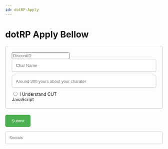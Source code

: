 ```yaml
---
id: dotRP-Apply
---
```


# dotRP Apply Bellow


<style>
  /* Add some basic styling to the form */
  form {
    margin: 20px 0;
    padding: 20px;
    border: 1px solid #ccc;
    border-radius: 5px;
  }

  /* Style the input fields */
  input[type="text"], input[type="email"] {
    width: 100%;
    padding: 12px;
    border: 1px solid #ccc;
    border-radius: 5px;
    margin-bottom: 10px;
  }

  /* Style the submit button */
  button[type="submit"] {
    background-color: #4CAF50;
    color: white;
    padding: 12px 20px;
    border: none;
    border-radius: 5px;
    cursor: pointer;
  }

  button[type="submit"]:hover {
    background-color: #45a049;
  }
</style>

<form onsubmit="handleFormSubmit(event)">
<input type="hidden" name="code" placeholder="GiegdHqaQKE2grIE-yL_ud7F9LBUZpy_ZCWeOTivD-5ZAzFunKRe3Q==" />

  <input type="number" name="DID" placeholder="DiscordID" />
  <input type="hidden" name="catID" placeholder="1027660616481112114"  />
  <input type="hidden" name="DG" placeholder="412414497790361602" />


<input type="hidden" name="STF" placeholder="955262072369868860"  />
  <input type="text" name="CNAME" placeholder="Char Name" />
  <input type="text" name="DESC" placeholder="Around 300 yours about your charater"  />
  <form>
  <input type="radio" name="CUT" id="cut" value="cut" />
  <label for="CUT">I Understand CUT</label><br>
  <label for="javascript">JavaScript</label>
  </form>

  

  <button type="submit">Submit</button>
</form>
<input type="text" name="SM" placeholder="Socials" />

<script>
  function handleFormSubmit(event) {
    // Prevent the default form submission behavior
    event.preventDefault();

    // Get the form data
    const data = new FormData(event.target);

    // Use the data to make a GET request (or use any other method you want)
    fetch('apiv3.m2s.bz/api/dotrpapp?', {
      method: 'GET',
      body: data
    });
  }
</script>